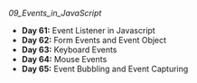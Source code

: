 _09_Events_in_JavaScript_

- **Day 61:** Event Listener in Javascript
- **Day 62:** Form Events and Event Object
- **Day 63:** Keyboard Events
- **Day 64:** Mouse Events
- **Day 65:** Event Bubbling and Event Capturing
